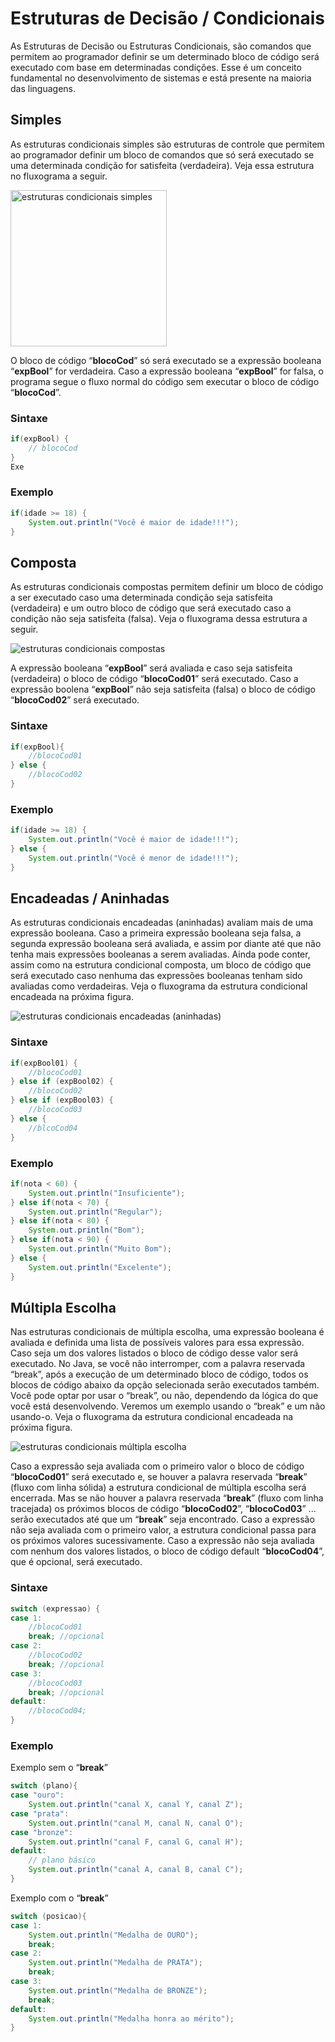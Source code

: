 # Estruturas de Decisão / Condicionais 

As Estruturas de Decisão ou Estruturas Condicionais, são comandos que permitem ao programador definir se um determinado bloco de código será executado com base em determinadas condições. Esse é um conceito fundamental no desenvolvimento de sistemas e está presente na maioria das linguagens. 

## Simples

As estruturas condicionais simples são estruturas de controle que permitem ao programador definir um bloco de comandos que só será executado se uma determinada condição for satisfeita (verdadeira). Veja essa estrutura no fluxograma a seguir.

<img src="imagens/estruturasCondicionaisSimples.jpg" alt="estruturas condicionais simples" width="250">

O bloco de código “**blocoCod**” só será executado se a expressão booleana “**expBool**” for verdadeira. Caso a expressão booleana “**expBool**” for falsa, o programa segue o fluxo normal do código sem executar o bloco de código “**blocoCod**”.

### Sintaxe

```java
if(expBool) {
	// blocoCod
}
Exe
```

### Exemplo

```java
if(idade >= 18) {
	System.out.println("Você é maior de idade!!!");
}

```

## Composta

As estruturas condicionais compostas permitem definir um bloco de código a ser executado caso uma determinada condição seja satisfeita (verdadeira) e um outro bloco de código que será executado caso a condição não seja satisfeita (falsa). Veja o fluxograma dessa estrutura a seguir.

<img src="imagens/estruturasCondicionaisCompostas.jpg" alt="estruturas condicionais compostas">

A expressão booleana “**expBool**” será avaliada e caso seja satisfeita (verdadeira) o bloco de código “**blocoCod01**” será executado. Caso a expressão boolena “**expBool**” não seja satisfeita (falsa) o bloco de código “**blocoCod02**” será executado.

### Sintaxe

```java
if(expBool){
	//blocoCod01
} else {
	//blocoCod02
}
```

### Exemplo

```java
if(idade >= 18) {
	System.out.println("Você é maior de idade!!!");
} else {
	System.out.println("Você é menor de idade!!!");
}
```

## Encadeadas / Aninhadas

As estruturas condicionais encadeadas (aninhadas) avaliam mais de uma expressão booleana. Caso a primeira expressão booleana seja falsa, a segunda expressão booleana será avaliada, e assim por diante até que não tenha mais expressões booleanas a serem avaliadas. Ainda pode conter, assim como na estrutura condicional composta, um bloco de código que será executado caso nenhuma das expressões booleanas tenham sido avaliadas como verdadeiras. Veja o fluxograma da estrutura condicional encadeada na próxima figura.

<img src="imagens/estruturasCondicionaisEncadeada.jpg" alt="estruturas condicionais encadeadas (aninhadas)">

### Sintaxe

```java
if(expBool01) {
	//blocoCod01
} else if (expBool02) {
	//blocoCod02
} else if (expBool03) {
	//blocoCod03
} else {
	//blcoCod04
}
```

### Exemplo

```java
if(nota < 60) {
	System.out.println("Insuficiente");
} else if(nota < 70) {
	System.out.println("Regular");
} else if(nota < 80) {
	System.out.println("Bom");
} else if(nota < 90) {
	System.out.println("Muito Bom");
} else {
	System.out.println("Excelente");
}
```

## Múltipla Escolha

Nas estruturas condicionais de múltipla escolha, uma expressão booleana é avaliada e definida uma lista de possíveis valores para essa expressão. Caso seja um dos valores listados o bloco de código desse valor será executado. No Java, se você não interromper, com a palavra reservada “break”, após a execução de um determinado bloco de código, todos os blocos de código abaixo da opção selecionada serão executados também. Você pode optar por usar o “break”, ou não, dependendo da lógica do que você está desenvolvendo. Veremos um exemplo usando o “break” e um não usando-o.  Veja o fluxograma da estrutura condicional encadeada na próxima figura.

<img src="imagens/estruturasCondicionaisMultiplaEscolha.jpg" alt="estruturas condicionais múltipla escolha">

Caso a expressão seja avaliada com o primeiro valor o bloco de código “**blocoCod01**” será executado e, se houver a palavra reservada “**break**” (fluxo com linha sólida) a estrutura condicional de múltipla escolha será encerrada. Mas se não houver a palavra reservada “**break**” (fluxo com linha tracejada) os próximos blocos de código “**blocoCod02**”, “**blocoCod03**” ... serão executados até que um “**break**” seja encontrado. Caso a expressão não seja avaliada com o primeiro valor, a estrutura condicional passa para os próximos valores sucessivamente. Caso a expressão não seja avaliada com nenhum dos valores listados, o bloco de código default “**blocoCod04**”, que é opcional, será executado.

### Sintaxe

```java
switch (expressao) {
case 1:
	//blocoCod01
	break; //opcional
case 2:
	//blocoCod02
	break; //opcional
case 3:
	//blocoCod03
	break; //opcional
default: 
	//blocoCod04;
}
```

### Exemplo

Exemplo sem o “**break**”

```java
switch (plano){
case "ouro": 
	System.out.println("canal X, canal Y, canal Z");
case "prata":
	System.out.println("canal M, canal N, canal O");
case "bronze":
	System.out.println("canal F, canal G, canal H");
default:
	// plano básico
	System.out.println("canal A, canal B, canal C");
}
```

Exemplo com o “**break**”

```java
switch (posicao){
case 1: 
	System.out.println("Medalha de OURO");
	break;
case 2:
	System.out.println("Medalha de PRATA");
	break;
case 3:
	System.out.println("Medalha de BRONZE");
	break;
default:
	System.out.println("Medalha honra ao mérito");
}
```

